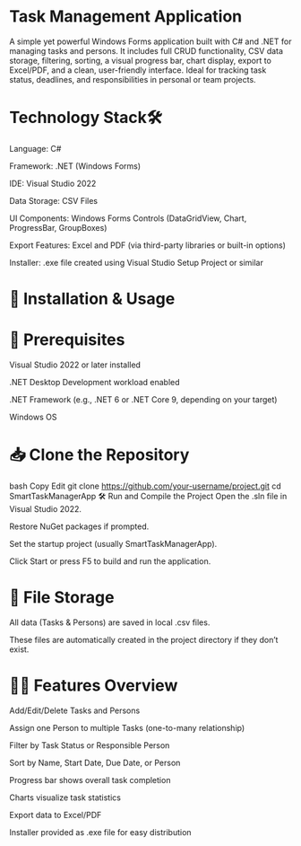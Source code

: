 # Task Management Application
A simple yet powerful Windows Forms application built with C# and .NET for managing tasks and persons. It includes full CRUD functionality, CSV data storage, filtering, sorting, a visual progress bar, chart display, export to Excel/PDF, and a clean, user-friendly interface. Ideal for tracking task status, deadlines, and responsibilities in personal or team projects.


# Technology Stack🛠️
Language: C#

Framework: .NET (Windows Forms)

IDE: Visual Studio 2022

Data Storage: CSV Files

UI Components: Windows Forms Controls (DataGridView, Chart, ProgressBar, GroupBoxes)

Export Features: Excel and PDF (via third-party libraries or built-in options)

Installer: .exe file created using Visual Studio Setup Project or similar

# 🚀 Installation & Usage
# 🔧 Prerequisites
Visual Studio 2022 or later installed

.NET Desktop Development workload enabled

.NET Framework (e.g., .NET 6 or .NET Core 9, depending on your target)

Windows OS

# 📥 Clone the Repository
bash
Copy
Edit
git clone https://github.com/your-username/project.git
cd SmartTaskManagerApp
🛠️ Run and Compile the Project
Open the .sln file in Visual Studio 2022.

Restore NuGet packages if prompted.

Set the startup project (usually SmartTaskManagerApp).

Click Start or press F5 to build and run the application.

# 📂 File Storage
All data (Tasks & Persons) are saved in local .csv files.

These files are automatically created in the project directory if they don’t exist.

# 🧑‍💼  Features Overview
Add/Edit/Delete Tasks and Persons

Assign one Person to multiple Tasks (one-to-many relationship)

Filter by Task Status or Responsible Person

Sort by Name, Start Date, Due Date, or Person

Progress bar shows overall task completion

Charts visualize task statistics

Export data to Excel/PDF

Installer provided as .exe file for easy distribution


